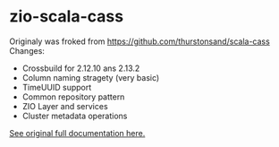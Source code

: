 # zio-scala-cass

Originaly was froked from https://github.com/thurstonsand/scala-cass
Changes:
* Crossbuild for 2.12.10 ans 2.13.2
* Column naming stragety (very basic)
* TimeUUID support
* Common repository pattern
* ZIO Layer and services
* Cluster metadata operations

[See original full documentation here.](http://thurstonsand.github.io/scala-cass/)

